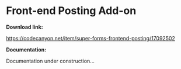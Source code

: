 # Front-end Posting Add-on

**Download link:**

https://codecanyon.net/item/super-forms-frontend-posting/17092502


**Documentation:**

Documentation under construction...
